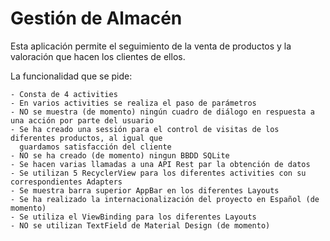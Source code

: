 
# Gestión de Almacén 

Esta aplicación permite el seguimiento de la venta de productos y la valoración que hacen los clientes de ellos.

La funcionalidad que se pide:

    - Consta de 4 activities
    - En varios activities se realiza el paso de parámetros
    - NO se muestra (de momento) ningún cuadro de diálogo en respuesta a una acción por parte del usuario
    - Se ha creado una sessión para el control de visitas de los diferentes productos, al igual que 
      guardamos satisfacción del cliente 
    - NO se ha creado (de momento) ningun BBDD SQLite
    - Se hacen varias llamadas a una API Rest par la obtención de datos
    - Se utilizan 5 RecyclerView para los diferentes activities con su correspondientes Adapters
    - Se muestra barra superior AppBar en los diferentes Layouts
    - Se ha realizado la internacionalización del proyecto en Español (de momento)
    - Se utiliza el ViewBinding para los diferentes Layouts
    - NO se utilizan TextField de Material Design (de momento)

    



